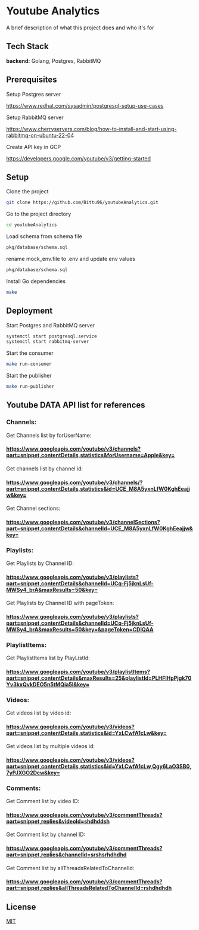 # Youtube Analytics

A brief description of what this project does and who it's for

## Tech Stack

**backend:** Golang, Postgres, RabbitMQ

## Prerequisites


Setup Postgres server

https://www.redhat.com/sysadmin/postgresql-setup-use-cases

Setup RabbitMQ server

https://www.cherryservers.com/blog/how-to-install-and-start-using-rabbitmq-on-ubuntu-22-04

Create API key in GCP

https://developers.google.com/youtube/v3/getting-started

## Setup

Clone the project

```bash
git clone https://github.com/Bittu96/youtubeAnalytics.git
```

Go to the project directory

```bash
cd youtubeAnalytics
```

Load schema from schema file

```bash
pkg/database/schema.sql
```

rename mock_env.file to .env and update env values

```bash
pkg/database/schema.sql
```

Install Go dependencies

```bash
make
```

## Deployment

Start Postgres and RabbitMQ server

```bash
systemctl start postgresql.service
systemctl start rabbitmq-server
```


Start the consumer

```bash
make run-consumer
```

Start the publisher

```bash
make run-publisher
```

## Youtube DATA API list for references

### Channels:

Get Channels list by forUserName:

#### https://www.googleapis.com/youtube/v3/channels?part=snippet,contentDetails,statistics&forUsername=Apple&key=

Get channels list by channel id:

#### https://www.googleapis.com/youtube/v3/channels/?part=snippet,contentDetails,statistics&id=UCE_M8A5yxnLfW0KghEeajjw&key=

Get Channel sections:

#### https://www.googleapis.com/youtube/v3/channelSections?part=snippet,contentDetails&channelId=UCE_M8A5yxnLfW0KghEeajjw&key=

### Playlists:

Get Playlists by Channel ID:

#### https://www.googleapis.com/youtube/v3/playlists?part=snippet,contentDetails&channelId=UCq-Fj5jknLsUf-MWSy4_brA&maxResults=50&key=

Get Playlists by Channel ID with pageToken:

#### https://www.googleapis.com/youtube/v3/playlists?part=snippet,contentDetails&channelId=UCq-Fj5jknLsUf-MWSy4_brA&maxResults=50&key=&pageToken=CDIQAA

### PlaylistItems:

Get PlaylistItems list by PlayListId:

#### https://www.googleapis.com/youtube/v3/playlistItems?part=snippet,contentDetails&maxResults=25&playlistId=PLHFlHpPjgk70Yv3kxQvkDEO5n5tMQia5I&key=

### Videos:

Get videos list by video id:

#### https://www.googleapis.com/youtube/v3/videos?part=snippet,contentDetails,statistics&id=YxLCwfA1cLw&key=

Get videos list by multiple videos id:

#### https://www.googleapis.com/youtube/v3/videos?part=snippet,contentDetails,statistics&id=YxLCwfA1cLw,Qgy6LaO3SB0,7yPJXGO2Dcw&key=

### Comments:

Get Comment list by video ID:

#### https://www.googleapis.com/youtube/v3/commentThreads?part=snippet,replies&videoId=shdhddsh

Get Comment list by channel ID:

#### https://www.googleapis.com/youtube/v3/commentThreads?part=snippet,replies&channelId=srshsrhdhdhd

Get Comment list by allThreadsRelatedToChannelId:

#### https://www.googleapis.com/youtube/v3/commentThreads?part=snippet,replies&allThreadsRelatedToChannelId=rshdhdhdh

## License

[MIT](https://choosealicense.com/licenses/mit/)